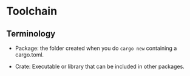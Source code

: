 # Toolchain

## Terminology
- Package: the folder created when you do `cargo new` containing a cargo.toml.

- Crate: Executable or library that can be included in other packages.